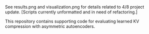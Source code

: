 See results.png and visualization.png for details related to 4/8 project update. [Scripts currently unformatted and in need of refactoring.]

This repository contains supporting code for evaluating learned KV compression with asymmetric autoencoders.
